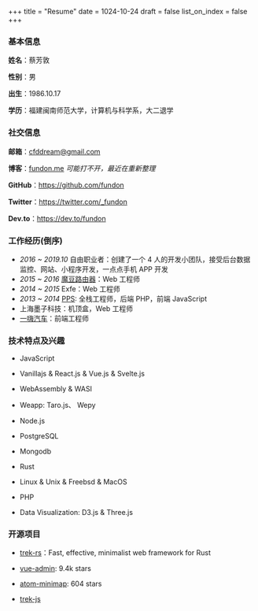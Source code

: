 +++
title = "Resume"
date = 1024-10-24
draft = false
list_on_index = false
+++

### 基本信息

**姓名**：蔡芳敦

**性别**：男

**出生**：1986.10.17

**学历**：福建闽南师范大学，计算机与科学系，大二退学

### 社交信息

**邮箱**：cfddream@gmail.com

**博客**：[fundon.me](https:://fundon.me) _可能打不开，最近在重新整理_

**GitHub**：https://github.com/fundon

**Twitter**：https://twitter.com/_fundon

**Dev.to**：https://dev.to/fundon

### 工作经历(倒序)

- _2016 ~ 2019.10_ 自由职业者：创建了一个 4 人的开发小团队，接受后台数据监控、网站、小程序开发，一点点手机 APP 开发
- _2015 ~ 2016_ [魔豆路由器](http://www.modouwifi.com)：Web 工程师
- _2014 ~ 2015_ Exfe：Web 工程师
- _2013 ~ 2014_ [PPS](http://www.pps.tv/): 全栈工程师，后端 PHP，前端 JavaScript
- 上海墨子科技：机顶盒，Web 工程师
- [一嗨汽车](https://www.1hai.cn/)：前端工程师

### 技术特点及兴趣

- JavaScript

- Vanillajs & React.js & Vue.js & Svelte.js

- WebAssembly & WASI

- Weapp: Taro.js、 Wepy

- Node.js

- PostgreSQL

- Mongodb

- Rust

- Linux & Unix & Freebsd & MacOS

- PHP

- Data Visualization: D3.js & Three.js

### 开源项目

- [trek-rs](https://github.com/trek-rs)：Fast, effective, minimalist web framework for Rust

- [vue-admin](https://github.com/vue-bulma/vue-admin): 9.4k stars
- [atom-minimap](https://github.com/atom-minimap/minimap): 604 stars
- [trek-js](https://github.com/trekjs)

